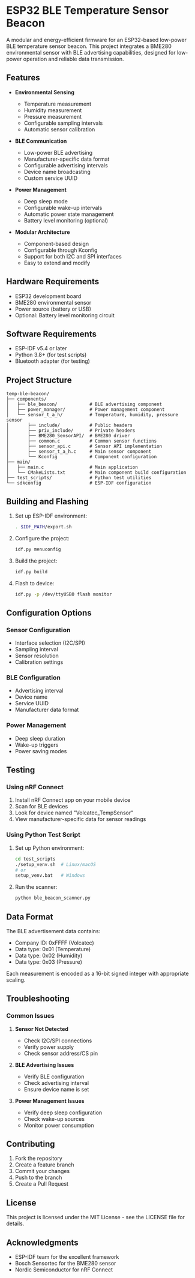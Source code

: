 # ESP32 BLE Temperature Sensor Beacon

A modular and energy-efficient firmware for an ESP32-based low-power BLE temperature sensor beacon. This project integrates a BME280 environmental sensor with BLE advertising capabilities, designed for low-power operation and reliable data transmission.

## Features

- **Environmental Sensing**
  - Temperature measurement
  - Humidity measurement
  - Pressure measurement
  - Configurable sampling intervals
  - Automatic sensor calibration

- **BLE Communication**
  - Low-power BLE advertising
  - Manufacturer-specific data format
  - Configurable advertising intervals
  - Device name broadcasting
  - Custom service UUID

- **Power Management**
  - Deep sleep mode
  - Configurable wake-up intervals
  - Automatic power state management
  - Battery level monitoring (optional)

- **Modular Architecture**
  - Component-based design
  - Configurable through Kconfig
  - Support for both I2C and SPI interfaces
  - Easy to extend and modify

## Hardware Requirements

- ESP32 development board
- BME280 environmental sensor
- Power source (battery or USB)
- Optional: Battery level monitoring circuit

## Software Requirements

- ESP-IDF v5.4 or later
- Python 3.8+ (for test scripts)
- Bluetooth adapter (for testing)

## Project Structure

```
temp-ble-beacon/
├── components/
│   ├── ble_beacon/            # BLE advertising component
│   ├── power_manager/         # Power management component
│   └── sensor_t_a_h/          # Temperature, humidity, pressure sensor
│       ├── include/           # Public headers
│       ├── priv_include/      # Private headers
│       ├── BME280_SensorAPI/  # BME280 driver
│       ├── common.c           # Common sensor functions
│       ├── sensor_api.c       # Sensor API implementation
│       ├── sensor_t_a_h.c     # Main sensor component
│       └── Kconfig            # Component configuration
├── main/
│   ├── main.c                 # Main application
│   └── CMakeLists.txt         # Main component build configuration
├── test_scripts/              # Python test utilities
└── sdkconfig                  # ESP-IDF configuration
```

## Building and Flashing

1. Set up ESP-IDF environment:
   ```bash
   . $IDF_PATH/export.sh
   ```

2. Configure the project:
   ```bash
   idf.py menuconfig
   ```

3. Build the project:
   ```bash
   idf.py build
   ```

4. Flash to device:
   ```bash
   idf.py -p /dev/ttyUSB0 flash monitor
   ```

## Configuration Options

### Sensor Configuration
- Interface selection (I2C/SPI)
- Sampling interval
- Sensor resolution
- Calibration settings

### BLE Configuration
- Advertising interval
- Device name
- Service UUID
- Manufacturer data format

### Power Management
- Deep sleep duration
- Wake-up triggers
- Power saving modes

## Testing

### Using nRF Connect
1. Install nRF Connect app on your mobile device
2. Scan for BLE devices
3. Look for device named "Volcatec_TempSensor"
4. View manufacturer-specific data for sensor readings

### Using Python Test Script
1. Set up Python environment:
   ```bash
   cd test_scripts
   ./setup_venv.sh  # Linux/macOS
   # or
   setup_venv.bat   # Windows
   ```

2. Run the scanner:
   ```bash
   python ble_beacon_scanner.py
   ```

## Data Format

The BLE advertisement data contains:
- Company ID: 0xFFFF (Volcatec)
- Data type: 0x01 (Temperature)
- Data type: 0x02 (Humidity)
- Data type: 0x03 (Pressure)

Each measurement is encoded as a 16-bit signed integer with appropriate scaling.

## Troubleshooting

### Common Issues
1. **Sensor Not Detected**
   - Check I2C/SPI connections
   - Verify power supply
   - Check sensor address/CS pin

2. **BLE Advertising Issues**
   - Verify BLE configuration
   - Check advertising interval
   - Ensure device name is set

3. **Power Management Issues**
   - Verify deep sleep configuration
   - Check wake-up sources
   - Monitor power consumption

## Contributing

1. Fork the repository
2. Create a feature branch
3. Commit your changes
4. Push to the branch
5. Create a Pull Request

## License

This project is licensed under the MIT License - see the LICENSE file for details.

## Acknowledgments

- ESP-IDF team for the excellent framework
- Bosch Sensortec for the BME280 sensor
- Nordic Semiconductor for nRF Connect 